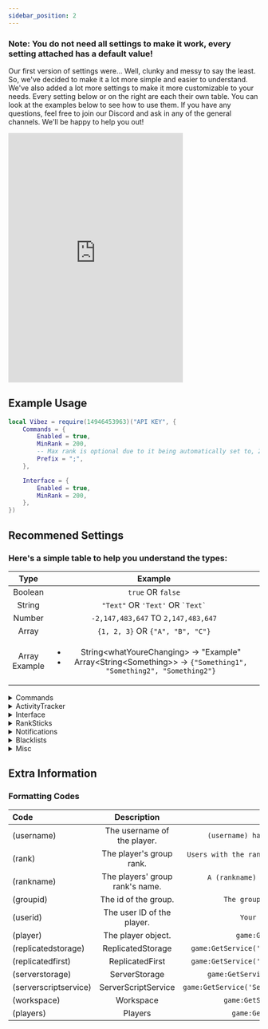 ```yaml
---
sidebar_position: 2
---
```


<h3>Note: You do not need all settings to make it work, every setting attached has a default value!</h3>

Our first version of settings were... Well, clunky and messy to say the least. So, we've decided to make it a lot more simple and easier to understand. We've also added a lot more settings to make it more customizable to your needs. Every setting below or on the right are each their own table. You can look at the examples below to see how to use them. If you have any questions, feel free to join our Discord and ask in any of the general channels. We'll be happy to help you out!

<iframe src="https://discord.com/widget?id=528920896497516554&theme=dark" width="350" height="500" allowtransparency="true" frameborder="0" sandbox="allow-popups allow-popups-to-escape-sandbox allow-same-origin allow-scripts"></iframe>

## Example Usage

```lua
local Vibez = require(14946453963)("API KEY", {
    Commands = {
        Enabled = true,
        MinRank = 200,
        -- Max rank is optional due to it being automatically set to, 255.
        Prefix = ";",
    },

    Interface = {
        Enabled = true,
        MinRank = 200,
    },
})
```

## Recommened Settings

<h3>Here's a simple table to help you understand the types:</h3>

|       Type        |               Example               |
|:-----------------:|:-----------------------------------:|
|      Boolean      |         `true` OR `false`           |
|      String       | `"Text"` OR `'Text'` OR `` `Text` ``  |
|      Number       | `-2,147,483,647` TO `2,147,483,647` |
|    Array | `{1, 2, 3}` OR `{"A", "B", "C"}` |
| Array <br/> Example | <ul><li>String&lt;whatYoureChanging&gt; → "Example"</li><li>Array&lt;String&lt;Something&gt;&gt; → `{"Something1", "Something2", "Something2"}`</li></ul> |

<details>
<summary>Commands</summary>
<br />

| Setting Name | Type | Default Value | Description | Working? |
|:---------:|:---------:|:---------:|:---------:|:---------:|
| Enabled | Boolean | false | Enables/Disables chat commands. | ✔ |
| useDefaultNames | Boolean | true | Determines whether default names should be included in the alias list. | ✔ |
| Prefix | String | ! | The prefix for chat commands. | ✔ |
| MinRank | Number | 255 | The minimum rank required to use chat commands. | ✔ |
| MaxRank | Number | 255 | The maximum rank required to use chat commands. | ✔ |
| Alias | Array&lt;\{String&lt;commandName&gt;, String&lt;commandAlias&gt;\}&gt; | {} | The aliases for chat commands. | ✔ |

</details>

<details>
<summary>ActivityTracker</summary>
<br />

| Setting Name | Type | Default Value | Description | Working? |
|:---------:|:---------:|:---------:|:---------:|:---------:|
| Enabled | Boolean | false | Enables/Disables the activity tracker. | ✔ |
| MinRank | Number | 255 | The minimum rank required to track activity. | ✔ |
| disableInStudio | Boolean | true | Disables activity tracking in studio. | ✔ |
| disableWhenAFK | Boolean | false | Disables activity tracking when a player is AFK. | ✔ |
| delayBeforeAFK | Number | 30 | The amount of time in seconds before a player is marked 'AFK'. | ✔ |
| kickIfFails | Boolean | false | Kicks players if the activity tracker fails to initialize. | ✔ |
| failMessage | String | We were unable to initialize the activity tracker for you. Please rejoin the game. | The message sent when the activity tracker fails to initialize. | ✔ |

</details>

<details>
<summary>Interface</summary>
<br />

| Setting Name | Type | Default Value | Description | Working? |
|:---------:|:---------:|:---------:|:---------:|:---------:|
| Enabled | Boolean | false | Enables/Disables the interface. | ✔ |
| MinRank | Number | 255 | The minimum rank required to use the interface. | ✔ |
| MaxRank | Number | 255 | The maximum rank required to use the interface. | ✔ |

</details>

<details>
<summary>RankSticks</summary>
<br />

| Setting Name | Type | Default Value | Description | Working? |
|:---------:|:---------:|:---------:|:---------:|:---------:|
| Enabled | Boolean | false | Enables/Disables rank sticks. | ✔ |
| MinRank | Number | 255 | The minimum rank required to use rank sticks. | ✔ |
| MaxRank | Number | 255 | The maximum rank required to use rank sticks. | ✔ |
| sticksModel | Model | Tool? | The model/tool to use as the rank sticks. (Optional) | ✔ |
| sticksAnimation | Number OR String | "17837716782\|17838391578" | The animation id to use when the stick is clicked. If you have a game that uses both R15 and R6, use a String with the pipe "\|" character to denote ("R15\|R6") versions (Optional) | ✔ |

</details>

<details>
<summary>Notifications</summary>
<br />

| Setting Name | Type | Default Value | Description | Working? |
|:---------:|:---------:|:---------:|:---------:|:---------:|
| Enabled | Boolean | false | Enables/Disables notifications. | ✔ |
| Font | String | Gotham | The font of the notifications. | ✔ |
| FontSize | Number | 16 | The size of the content with notifications (Use sizes for mobile). | ✔ |
| keyboardFontSizeMultiplier | Number | 1.25 | The multiplier for keyboard users. | ✔ |
| delayUntilRemoval | Number | 20 | The amount of seconds each notification is shown for. | ✔ |
| entranceTweenInfo | Array&lt;\{String&lt;Style&gt;, String&lt;Direction&gt;, Number&lt;timeItTakes&gt;\}&gt; | `{Style="Quint", Direction="InOut", timeItTakes=1}` | The information of the tween that plays when a new notification appears. | ✔ |
| exitTweenInfo | Array&lt;\{String&lt;Style&gt;, String&lt;Direction&gt;, Number&lt;timeItTakes&gt;\}&gt; | `{Style="Quint", Direction="InOut", timeItTakes=1}` | The information of the tween that plays when a notification needs to be deleted. | ✔ |

</details>

<details>
<summary>Blacklists</summary>
<br />

| Setting Name | Type | Default Value | Description | Working? |
|:---------:|:---------:|:---------:|:---------:|:---------:|
| Enabled | Boolean | false | Enables/Disables whether blacklists will be kicked upon joining. | ✔ |
| userIsBlacklistedMessage | String | You have been blacklisted from the game for: &lt;BLACKLIST_REASON&gt; | The kick message presented to the user who's blacklisted. | ✔ |

</details>

<details>
<summary>Misc</summary>
<br />

| Setting Name | Type | Default Value | Description | Working? |
|:---------:|:---------:|:---------:|:---------:|:---------:|
| originLoggerText | String | Game | The text used in the origin logger. | ✔ |
| rankingCooldown | Number | 30 | Amount of seconds to wait between ranking the same person again. | ✔ |
| ignoreWarnings | Boolean | false | Ignores warnings. | ✔ |
| overrideGroupCheckForStudio | Boolean | false | Overrides the group check for studio. | ✔ |
| isAsync | Boolean | false | Toggles whether upon initialization should yield the current thread or not. | ✔ |
| createGlobalVariables | Boolean | false | Toggles whether upon initialization should the module create \_G variables to use. | ✔ |

</details>

## Extra Information

### Formatting Codes

| Code | Description | Example |
|:----------|:---------:|-----------:|
| (username) | The username of the player. | `(username) has just been ranked!` |
| (rank) | The player's group rank. | `Users with the rank (rank) were given 3 extra points!` |
| (rankname) | The players' group rank's name. | `A (rankname) has just joined the server!` |
| (groupid) | The id of the group. | `The group's ID is (groupid).` |
| (userid) | The user ID of the player. | `Your UserID is: (userid)` |
| (player) | The player object. | `game:GetService('ROBLOX')` |
| (replicatedstorage)| ReplicatedStorage | `game:GetService('ReplicatedStorage')` |
| (replicatedfirst) | ReplicatedFirst | `game:GetService('ReplicatedStorage')` |
| (serverstorage) | ServerStorage | `game:GetService('ServerStorage')` |
| (serverscriptservice) | ServerScriptService | `game:GetService('ServerScriptService')` |
| (workspace) | Workspace | `game:GetService('Workspace')` |
| (players) | Players | `game:GetService('Players')` |